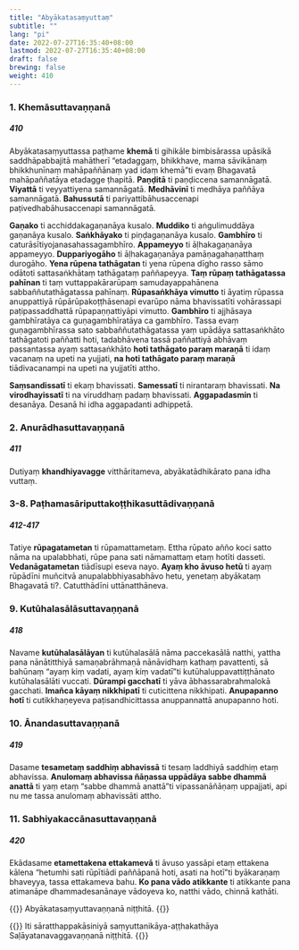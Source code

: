 ```yaml
---
title: "Abyākatasaṃyuttaṃ"
subtitle: ""
lang: "pi"
date: 2022-07-27T16:35:40+08:00
lastmod: 2022-07-27T16:35:40+08:00
draft: false
brewing: false
weight: 410
---
```


### 1. Khemāsuttavaṇṇanā

##### 410

Abyākatasaṃyuttassa paṭhame **khemā** ti gihikāle bimbisārassa upāsikā saddhāpabbajitā mahātherī “etadaggaṃ, bhikkhave, mama sāvikānaṃ bhikkhunīnaṃ mahāpaññānaṃ yad idaṃ khemā”ti evaṃ Bhagavatā mahāpaññatāya etadagge ṭhapitā. **Paṇḍitā** ti paṇḍiccena samannāgatā. **Viyattā** ti veyyattiyena samannāgatā. **Medhāvinī** ti medhāya paññāya samannāgatā. **Bahussutā** ti pariyattibāhusaccenapi paṭivedhabāhusaccenapi samannāgatā.

**Gaṇako** ti acchiddakagaṇanāya kusalo. **Muddiko** ti aṅgulimuddāya gaṇanāya kusalo. **Saṅkhāyako** ti piṇḍagaṇanāya kusalo. **Gambhīro** ti caturāsītiyojanasahassagambhīro. **Appameyyo** ti āḷhakagaṇanāya appameyyo. **Duppariyogāho** ti āḷhakagaṇanāya pamāṇagahaṇatthaṃ durogāho. **Yena rūpena tathāgatan** ti yena rūpena dīgho rasso sāmo odātoti sattasaṅkhātaṃ tathāgataṃ paññapeyya. **Taṃ rūpaṃ tathāgatassa pahīnan** ti taṃ vuttappakārarūpaṃ samudayappahānena sabbaññutathāgatassa pahīnaṃ. **Rūpasaṅkhāya vimutto** ti āyatiṃ rūpassa anuppattiyā rūpārūpakoṭṭhāsenapi evarūpo nāma bhavissatīti vohārassapi paṭipassaddhattā rūpapaṇṇattiyāpi vimutto. **Gambhīro** ti ajjhāsaya gambhīratāya ca guṇagambhīratāya ca gambhīro. Tassa evaṃ guṇagambhīrassa sato sabbaññutathāgatassa yaṃ upādāya sattasaṅkhāto tathāgatoti paññatti hoti, tadabhāvena tassā paññattiyā abhāvaṃ passantassa ayaṃ sattasaṅkhāto **hoti tathāgato paraṃ maraṇā** ti idaṃ vacanaṃ na upeti na yujjati, **na hoti tathāgato paraṃ maraṇā** tiādivacanampi na upeti na yujjatīti attho.

**Saṃsandissatī** ti ekaṃ bhavissati. **Samessatī** ti nirantaraṃ bhavissati. **Na virodhayissatī** ti na viruddhaṃ padaṃ bhavissati. **Aggapadasmin** ti desanāya. Desanā hi idha aggapadanti adhippetā.

### 2. Anurādhasuttavaṇṇanā

##### 411

Dutiyaṃ **khandhiyavagge** vitthāritameva, abyākatādhikārato pana idha vuttaṃ.

### 3-8. Paṭhamasāriputtakoṭṭhikasuttādivaṇṇanā

##### 412-417

Tatiye **rūpagatametan** ti rūpamattametaṃ. Ettha rūpato añño koci satto nāma na upalabbhati, rūpe pana sati nāmamattaṃ etaṃ hotīti dasseti. **Vedanāgatametan** tiādīsupi eseva nayo. **Ayaṃ kho āvuso hetū** ti ayaṃ rūpādīni muñcitvā anupalabbhiyasabhāvo hetu, yenetaṃ abyākataṃ Bhagavatā ti?. Catutthādīni uttānatthāneva.

### 9. Kutūhalasālāsuttavaṇṇanā

##### 418

Navame **kutūhalasālāyan** ti kutūhalasālā nāma paccekasālā natthi, yattha pana nānātitthiyā samaṇabrāhmaṇā nānāvidhaṃ kathaṃ pavattenti, sā bahūnaṃ “ayaṃ kiṃ vadati, ayaṃ kiṃ vadatī”ti kutūhaluppavattiṭṭhānato kutūhalasālāti vuccati. **Dūrampi gacchatī** ti yāva ābhassarabrahmalokā gacchati. **Imañca kāyaṃ nikkhipatī** ti cuticittena nikkhipati. **Anupapanno hotī** ti cutikkhaṇeyeva paṭisandhicittassa anuppannattā anupapanno hoti.

### 10. Ānandasuttavaṇṇanā

##### 419

Dasame **tesametaṃ saddhiṃ abhavissā** ti tesaṃ laddhiyā saddhiṃ etaṃ abhavissa. **Anulomaṃ abhavissa ñāṇassa uppādāya sabbe dhammā anattā** ti yaṃ etaṃ “sabbe dhammā anattā”ti vipassanāñāṇaṃ uppajjati, api nu me tassa anulomaṃ abhavissāti attho.

### 11. Sabhiyakaccānasuttavaṇṇanā

##### 420

Ekādasame **etamettakena ettakamevā** ti āvuso yassāpi etaṃ ettakena kālena “hetumhi sati rūpītiādi paññāpanā hoti, asati na hotī”ti byākaraṇaṃ bhaveyya, tassa ettakameva bahu. **Ko pana vādo atikkante** ti atikkante pana atimanāpe dhammadesanānaye vādoyeva ko, natthi vādo, chinnā kathāti.

{{<eof>}}
    Abyākatasaṃyuttavaṇṇanā niṭṭhitā.
{{</eof>}}

{{<eof>}}
    Iti sāratthappakāsiniyā saṃyuttanikāya-aṭṭhakathāya<br>
    Saḷāyatanavaggavaṇṇanā niṭṭhitā.
{{</eof>}}